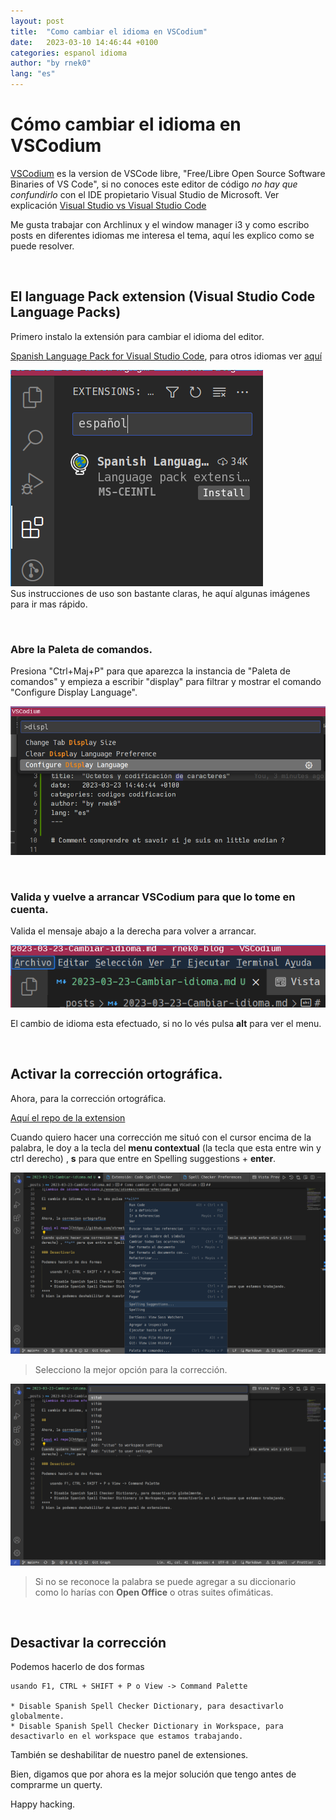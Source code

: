 ```yaml
---
layout: post
title:  "Como cambiar el idioma en VSCodium"
date:   2023-03-10 14:46:44 +0100
categories: espanol idioma 
author: "by rnek0"
lang: "es"
---
```


# Cómo cambiar el idioma en VSCodium

[VSCodium](https://github.com/VSCodium/vscodium "VSCodium en Github") es la version de VSCode libre, "Free/Libre Open Source Software Binaries of VS Code", si no conoces este editor de código *no hay que confundirlo* con el IDE propietario Visual Studio de Microsoft. Ver explicación [Visual Studio vs Visual Studio Code](https://www.freecodecamp.org/espanol/news/visual-studio-vs-visual-studio-code-cual-es-la-diferencia-entre-estos-editores-de-codigo-ide/) 

Me gusta trabajar con Archlinux y el window manager i3 y como escribo posts en diferentes idiomas me interesa el tema, aquí les explico como se puede resolver.

&nbsp;

## El language Pack extension (Visual Studio Code Language Packs)

Primero instalo la extensión para cambiar el idioma del editor.

[Spanish Language Pack for Visual Studio Code](https://github.com/microsoft/vscode-loc), para otros idiomas ver [aquí](https://marketplace.visualstudio.com/search?target=VSCode&category=Language%20Packs&sortBy=Installs)

![El Pack](/assets/idiomas/Es-Language-Pack.png)  
Sus instrucciones de uso son bastante claras, he aquí algunas imágenes para ir mas rápido.

&nbsp;

### Abre la Paleta de comandos.

Presiona "Ctrl+Maj+P" para que aparezca la instancia de "Paleta de comandos" y empieza a escribir "display" para filtrar y mostrar el comando "Configure Display Language".

![Configure Display Language](/assets/idiomas/ctrl-alt-p-disp.png "Paleta de comandos")

&nbsp;

### Valida y vuelve a arrancar VSCodium para que lo tome en cuenta.

Valida el mensaje abajo a la derecha para volver a arrancar.

![Cambio de idioma efectuado](/assets/idiomas/cambio-efectuado.png)

El cambio de idioma esta efectuado, si no lo vés pulsa **alt** para ver el menu.

&nbsp;

## Activar la corrección ortográfica.

Ahora, para la corrección ortográfica.

[Aquí el repo de la extension](https://github.com/streetsidesoftware/vscode-cspell-dict-extensions)

Cuando quiero hacer una corrección me situó con el cursor encima de la palabra, le doy a la tecla del **menu contextual** (la tecla que esta entre win y ctrl derecho) , **s** para que entre en Spelling suggestions + **enter**.

![Spelling](/assets/idiomas/es-spelling.png)

> Selecciono la mejor opción para la corrección.

![Corrección](/assets/idiomas/es-spelling-choice.png)

> Si no se reconoce la palabra se puede agregar a su diccionario  
> como lo harías con **Open Office** o otras suites ofimáticas.

&nbsp;

## Desactivar la corrección

Podemos hacerlo de dos formas

    usando F1, CTRL + SHIFT + P o View -> Command Palette

    * Disable Spanish Spell Checker Dictionary, para desactivarlo globalmente.
    * Disable Spanish Spell Checker Dictionary in Workspace, para desactivarlo en el workspace que estamos trabajando.

También se deshabilitar de nuestro panel de extensiones.

Bien, digamos que por ahora es la mejor solución que tengo antes de comprarme un querty.

Happy hacking.
